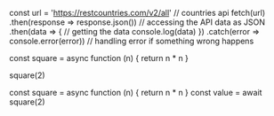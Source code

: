 <!--  A Promise is a way to handle asynchronous operations in JavaScript. It allows handlers with an asynchronous action's eventual success value or failure reason. This lets asynchronous methods return values like synchronous methods: instead of immediately returning the final value, the asynchronous method returns a promise to supply the value at some point in the future.-->

<!-- A Promise is in one of these states:

pending: initial state, neither fulfilled nor rejected.
fulfilled: meaning that the operation completed successfully.
rejected: meaning that the operation failed.
A pending promise can either be fulfilled with a value, or rejected with a reason (error). When either of these options happens, the associated handlers queued up by a promise's then method are called. (If the promise has already been fulfilled or rejected when a corresponding handler is attached, the handler will be called, so there is no race condition between an asynchronous operation completing and its handlers being attached.)

As the Promise.prototype.then() and Promise.prototype.catch() methods return promises, they can be chained.

 -->

 <!-- Callbacks
To understand promise very well let us understand callback first. Let's see the following callbacks. From the following code blocks you will notice, the difference between callback and promises.

call back Let us see a callback function which can take two parameters. The first parameter is err and the second is result. If the err parameter is false, there will not be error other wise it will return an error. -->


<!--  Fetch API
The Fetch API provides an interface for fetching resources (including across the network). It will seem familiar to anyone who has used XMLHttpRequest, but the new API provides a more powerful and flexible feature set. In this challenge we will use fetch to request url and APIS. In addition to that let us see demonstrate use case of promises in accessing network resources using the fetch API.-->

const url = 'https://restcountries.com/v2/all' // countries api
fetch(url)
  .then(response => response.json()) // accessing the API data as JSON
  .then(data => {
    // getting the data
    console.log(data)
  })
  .catch(error => console.error(error)) // handling error if something wrong happens

<!-- Async and Await
Async and await is an elegant way to handle promises. It is easy to understand and it clean to write. -->

const square = async function (n) {
  return n * n
}

square(2)

<!-- The word async in front of a function means that function will return a promise. The above square function instead of a value it returned a promise.

How do we access the value from the promise? To access the value from the promise, we will use the keyword await. -->

const square = async function (n) {
  return n * n
}
const value = await square(2)
